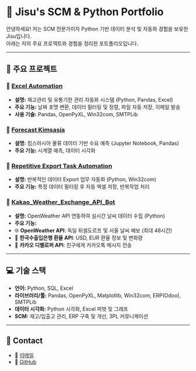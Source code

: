 # 🌊 Jisu's SCM & Python Portfolio

안녕하세요! 저는 SCM 전문가이자 Python 기반 데이터 분석 및 자동화 경험을 보유한 Jisu입니다.  
아래는 저의 주요 프로젝트와 경험을 정리한 포트폴리오입니다.

---

## 📌 주요 프로젝트

### 🔹 [Excel Automation](https://github.com/jisuseo/Excel_automation)
- **설명:** 재고관리 및 유통기한 관리 자동화 시스템 (Python, Pandas, Excel)
- **주요 기능:** 날짜 포맷 변환, 데이터 필터링 및 정렬, 파일 자동 저장, 이메일 발송
- **사용 기술:** Pandas, OpenPyXL, Win32com, SMTPLib

### 🔹 [Forecast Kimsasia](https://github.com/jisuseo/forecast_kimsasia)
- **설명:** 킴스아시아 물류 데이터 기반 수요 예측 (Jupyter Notebook, Pandas)
- **주요 기능:** 시계열 예측, 데이터 시각화

### 🔹 [Repetitive Export Task Automation](https://github.com/jisuseo/Repetitive_Export_Task_Automation)
- **설명:** 반복적인 데이터 Export 업무 자동화 (Python, Win32com)
- **주요 기능:** 특정 데이터 필터링 후 자동 엑셀 저장, 반복작업 처리

### 🔹 [Kakao_Weather_Exchange_API_Bot](https://github.com/jisuseo/Kakao_Weather_Exchange_API_Bot)
- **설명:** OpenWeather API 연동하여 실시간 날씨 데이터 수집 (Python)
- **주요 기능:**
- 🌐 **OpenWeather API**: 독일 뒤셀도르프 및 서울 날씨 예보 (최대 48시간)
- 💱 **한국수출입은행 환율 API**: USD, EUR 환율 정보 및 변화량 
- 📢 **카카오 디벨로퍼 API**: 친구에게 카카오톡 메시지 전송
---

## 💻 기술 스택
- **언어:** Python, SQL, Excel
- **라이브러리/툴:** Pandas, OpenPyXL, Matplotlib, Win32com, ERP(Odoo), SMTPLib
- **데이터 시각화:** Python 시각화, Excel 피벗 및 그래프
- **SCM:** 재고/입출고 관리, ERP 구축 및 개선, 3PL 커뮤니케이션

---

## 🌟 Contact
- 📧 [이메일](mailto:heyho0929@gmail.com)
- 🔗 [GitHub](https://github.com/jisuseo)

